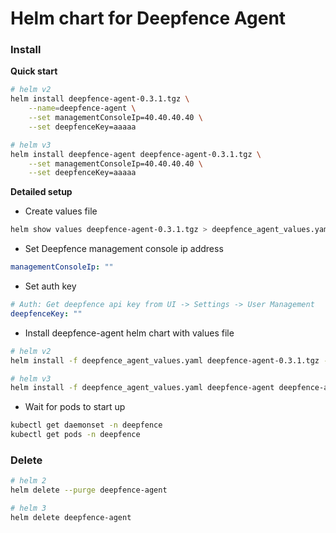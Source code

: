 # Helm chart for Deepfence Agent

### Install

**Quick start**

```bash
# helm v2
helm install deepfence-agent-0.3.1.tgz \
    --name=deepfence-agent \
    --set managementConsoleIp=40.40.40.40 \
    --set deepfenceKey=aaaaa

# helm v3
helm install deepfence-agent deepfence-agent-0.3.1.tgz \
    --set managementConsoleIp=40.40.40.40 \
    --set deepfenceKey=aaaaa
```

**Detailed setup**

- Create values file
```bash
helm show values deepfence-agent-0.3.1.tgz > deepfence_agent_values.yaml
```
- Set Deepfence management console ip address
```yaml
managementConsoleIp: ""
```
- Set auth key
```yaml
# Auth: Get deepfence api key from UI -> Settings -> User Management
deepfenceKey: ""
```
- Install deepfence-agent helm chart with values file
```bash
# helm v2
helm install -f deepfence_agent_values.yaml deepfence-agent-0.3.1.tgz --name=deepfence-agent

# helm v3
helm install -f deepfence_agent_values.yaml deepfence-agent deepfence-agent-0.3.1.tgz
```
- Wait for pods to start up
```bash
kubectl get daemonset -n deepfence
kubectl get pods -n deepfence
```

### Delete

```bash
# helm 2
helm delete --purge deepfence-agent

# helm 3
helm delete deepfence-agent
```